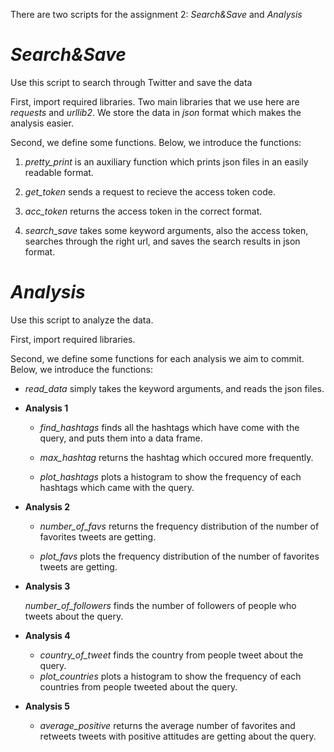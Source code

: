 There are two scripts for the assignment 2:
*Search&Save* and *Analysis*

# *Search&Save* 

Use this script to search through Twitter and save the data

First, import required libraries. Two main libraries that we use here are *requests* and *urllib2*.
We store the data in *json* format which makes the analysis easier.

Second, we define some functions. Below, we introduce the functions:
1. *pretty_print* is an auxiliary function which prints json files in an easily readable format.

2. *get_token* sends a request to recieve the access token code.

3. *acc_token* returns the access token in the correct format.

4. *search_save* takes some keyword arguments, also the access token, searches through the right url, and saves the search results in json format.

# *Analysis*

Use this script to analyze the data.

First, import required libraries.

Second, we define some functions for each analysis we aim to commit. Below, we introduce the functions:
-  *read_data* simply takes the keyword arguments, and reads the json files.  
- **Analysis 1**

    * *find_hashtags* finds all the hashtags which have come with the query, and puts them into a data frame.
    
    * *max_hashtag* returns the hashtag which occured more frequently.
    
    * *plot_hashtags* plots a histogram to show the frequency of each hashtags which came with the query.
    
- **Analysis 2**
    
    * *number_of_favs* returns the frequency distribution of the number of favorites tweets are getting.
    
    * *plot_favs* plots the frequency distribution of the number of favorites tweets are getting. 
    
-  **Analysis 3**

    *number_of_followers* finds the number of followers of people who tweets about the query.  
    
    
-  **Analysis 4**

    * *country_of_tweet* finds the country from people tweet about the query.
    * *plot_countries* plots a histogram to show the frequency of each countries from people tweeted about the query.  
    
- **Analysis 5**
    * *average_positive* returns the average number of favorites and retweets tweets with positive attitudes are getting about the query.




